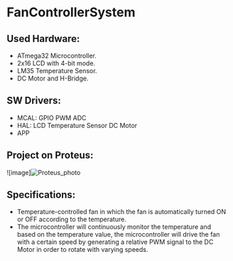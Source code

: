 # FanControllerSystem

## Used Hardware:
- ATmega32 Microcontroller.
- 2x16 LCD with 4-bit mode.
- LM35 Temperature Sensor.
- DC Motor and H-Bridge.

## SW Drivers:
- MCAL:
GPIO
PWM
ADC
- HAL:
LCD
Temperature Sensor
DC Motor
- APP

## Project on Proteus: 
![image]![Proteus_photo](https://github.com/EsraaKhaledMostafa/FanControllerSystem/assets/87395019/82e587f6-e797-4d6c-90de-eea21e02f0b7)

## Specifications:
- Temperature-controlled fan in which the fan is automatically turned ON or OFF according to the
temperature.
- The microcontroller will continuously monitor the temperature and based on the
temperature value, the microcontroller will drive the fan with a certain speed by generating a relative PWM signal to the DC Motor in order to rotate with varying speeds.
